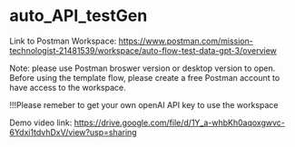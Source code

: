 # auto_API_testGen


Link to Postman Workspace:
https://www.postman.com/mission-technologist-21481539/workspace/auto-flow-test-data-gpt-3/overview

Note: please use Postman broswer version or desktop version to open. Before using the template flow, please create a free Postman account to have access to the workspace.

!!!Please remeber to get your own openAI API key to use the workspace


Demo video link: 
https://drive.google.com/file/d/1Y_a-whbKh0aqoxgwvc-6Ydxi1tdvhDxV/view?usp=sharing
